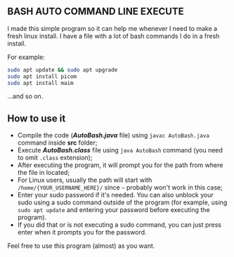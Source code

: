 ## BASH AUTO COMMAND LINE EXECUTE

I made this simple program so it can help me whenever I need to make a fresh linux install. I have a file with a lot of bash commands I do in a fresh install.

For example: 
```bash
sudo apt update && sudo apt upgrade
sudo apt install picom
sudo apt install maim
```

...and so on.

## How to use it

- Compile the code (***AutoBash.java*** file) using `javac AutoBash.java` command inside **src** folder;
- Execute ***AutoBash.class*** file using `java AutoBash` command (you need to omit `.class` extension);
- After executing the program, it will prompt you for the path from where the file in located;
- For Linux users, usually the path will start with `/home/{YOUR_USERNAME_HERE}/` since `~` probably won't work in this case;
- Enter your sudo password if it's needed. You can also unblock your sudo using a sudo command outside of the program (for example, using `sudo apt update` and entering your password before executing the program).
- If you did that or is not executing a sudo command, you can just press enter when it prompts you for the password. 

Feel free to use this program (almost) as you want.
